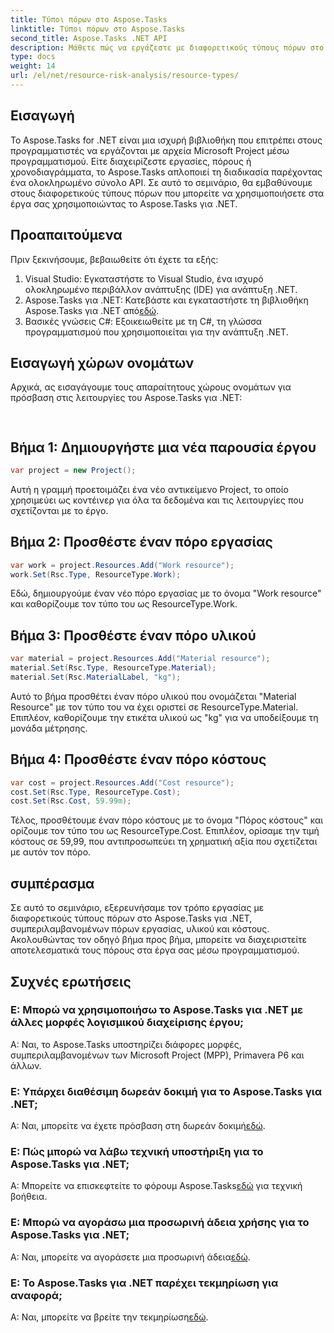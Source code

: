 ```yaml
---
title: Τύποι πόρων στο Aspose.Tasks
linktitle: Τύποι πόρων στο Aspose.Tasks
second_title: Aspose.Tasks .NET API
description: Μάθετε πώς να εργάζεστε με διαφορετικούς τύπους πόρων στο Aspose.Tasks για .NET, συμπεριλαμβανομένων πόρων εργασίας, υλικών και κόστους, μέσα από ένα βήμα προς βήμα σεμινάριο.
type: docs
weight: 14
url: /el/net/resource-risk-analysis/resource-types/
---
```

## Εισαγωγή
Το Aspose.Tasks for .NET είναι μια ισχυρή βιβλιοθήκη που επιτρέπει στους προγραμματιστές να εργάζονται με αρχεία Microsoft Project μέσω προγραμματισμού. Είτε διαχειρίζεστε εργασίες, πόρους ή χρονοδιαγράμματα, το Aspose.Tasks απλοποιεί τη διαδικασία παρέχοντας ένα ολοκληρωμένο σύνολο API. Σε αυτό το σεμινάριο, θα εμβαθύνουμε στους διαφορετικούς τύπους πόρων που μπορείτε να χρησιμοποιήσετε στα έργα σας χρησιμοποιώντας το Aspose.Tasks για .NET.
## Προαπαιτούμενα
Πριν ξεκινήσουμε, βεβαιωθείτε ότι έχετε τα εξής:
1. Visual Studio: Εγκαταστήστε το Visual Studio, ένα ισχυρό ολοκληρωμένο περιβάλλον ανάπτυξης (IDE) για ανάπτυξη .NET.
2.  Aspose.Tasks για .NET: Κατεβάστε και εγκαταστήστε τη βιβλιοθήκη Aspose.Tasks για .NET από[εδώ](https://releases.aspose.com/tasks/net/).
3. Βασικές γνώσεις C#: Εξοικειωθείτε με τη C#, τη γλώσσα προγραμματισμού που χρησιμοποιείται για την ανάπτυξη .NET.

## Εισαγωγή χώρων ονομάτων
Αρχικά, ας εισαγάγουμε τους απαραίτητους χώρους ονομάτων για πρόσβαση στις λειτουργίες του Aspose.Tasks για .NET:
```csharp
    
```

## Βήμα 1: Δημιουργήστε μια νέα παρουσία έργου
```csharp
var project = new Project();
```
Αυτή η γραμμή προετοιμάζει ένα νέο αντικείμενο Project, το οποίο χρησιμεύει ως κοντέινερ για όλα τα δεδομένα και τις λειτουργίες που σχετίζονται με το έργο.
## Βήμα 2: Προσθέστε έναν πόρο εργασίας
```csharp
var work = project.Resources.Add("Work resource");
work.Set(Rsc.Type, ResourceType.Work);
```
Εδώ, δημιουργούμε έναν νέο πόρο εργασίας με το όνομα "Work resource" και καθορίζουμε τον τύπο του ως ResourceType.Work.
## Βήμα 3: Προσθέστε έναν πόρο υλικού
```csharp
var material = project.Resources.Add("Material resource");
material.Set(Rsc.Type, ResourceType.Material);
material.Set(Rsc.MaterialLabel, "kg");
```
Αυτό το βήμα προσθέτει έναν πόρο υλικού που ονομάζεται "Material Resource" με τον τύπο του να έχει οριστεί σε ResourceType.Material. Επιπλέον, καθορίζουμε την ετικέτα υλικού ως "kg" για να υποδείξουμε τη μονάδα μέτρησης.
## Βήμα 4: Προσθέστε έναν πόρο κόστους
```csharp
var cost = project.Resources.Add("Cost resource");
cost.Set(Rsc.Type, ResourceType.Cost);
cost.Set(Rsc.Cost, 59.99m);
```
Τέλος, προσθέτουμε έναν πόρο κόστους με το όνομα "Πόρος κόστους" και ορίζουμε τον τύπο του ως ResourceType.Cost. Επιπλέον, ορίσαμε την τιμή κόστους σε 59,99, που αντιπροσωπεύει τη χρηματική αξία που σχετίζεται με αυτόν τον πόρο.

## συμπέρασμα
Σε αυτό το σεμινάριο, εξερευνήσαμε τον τρόπο εργασίας με διαφορετικούς τύπους πόρων στο Aspose.Tasks για .NET, συμπεριλαμβανομένων πόρων εργασίας, υλικού και κόστους. Ακολουθώντας τον οδηγό βήμα προς βήμα, μπορείτε να διαχειριστείτε αποτελεσματικά τους πόρους στα έργα σας μέσω προγραμματισμού.
## Συχνές ερωτήσεις
### Ε: Μπορώ να χρησιμοποιήσω το Aspose.Tasks για .NET με άλλες μορφές λογισμικού διαχείρισης έργου;
Α: Ναι, το Aspose.Tasks υποστηρίζει διάφορες μορφές, συμπεριλαμβανομένων των Microsoft Project (MPP), Primavera P6 και άλλων.
### Ε: Υπάρχει διαθέσιμη δωρεάν δοκιμή για το Aspose.Tasks για .NET;
 Α: Ναι, μπορείτε να έχετε πρόσβαση στη δωρεάν δοκιμή[εδώ](https://releases.aspose.com/).
### Ε: Πώς μπορώ να λάβω τεχνική υποστήριξη για το Aspose.Tasks για .NET;
 Α: Μπορείτε να επισκεφτείτε το φόρουμ Aspose.Tasks[εδώ](https://forum.aspose.com/c/tasks/15) για τεχνική βοήθεια.
### Ε: Μπορώ να αγοράσω μια προσωρινή άδεια χρήσης για το Aspose.Tasks για .NET;
 Α: Ναι, μπορείτε να αγοράσετε μια προσωρινή άδεια[εδώ](https://purchase.aspose.com/temporary-license/).
### Ε: Το Aspose.Tasks για .NET παρέχει τεκμηρίωση για αναφορά;
 Α: Ναι, μπορείτε να βρείτε την τεκμηρίωση[εδώ](https://reference.aspose.com/tasks/net/).